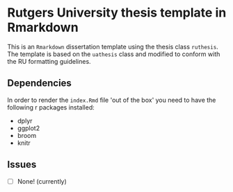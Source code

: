 # Rutgers University thesis template in Rmarkdown

This is an `Rmarkdown` dissertation template using the thesis class `ruthesis`.
The template is based on the `uathesis` class and modified to conform with the RU formatting guidelines. 

## Dependencies

In order to render the `index.Rmd` file 'out of the box' you need to have the following r packages installed:

- dplyr
- ggplot2
- broom
- knitr

## Issues

- [ ] None! (currently)